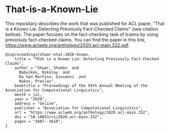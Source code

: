 # That-is-a-Known-Lie

This repositary describes the work that was published for ACL paper, "That is a Known Lie: Detecting Previously Fact-Checked Claims" (see citation bellow). The paper focuses on the fact-checking task of lcaims by using previosuly fact-checked claims. You can find the paper in this link, https://www.aclweb.org/anthology/2020.acl-main.332.pdf. 

```
@inproceedings{shaar-etal-2020-known,
    title = "That is a Known Lie: Detecting Previously Fact-Checked Claims",
    author = "Shaar, Shaden  and
      Babulkov, Nikolay  and
      Da San Martino, Giovanni  and
      Nakov, Preslav",
    booktitle = "Proceedings of the 58th Annual Meeting of the Association for Computational Linguistics",
    month = jul,
    year = "2020",
    address = "Online",
    publisher = "Association for Computational Linguistics",
    url = "https://www.aclweb.org/anthology/2020.acl-main.332",
    doi = "10.18653/v1/2020.acl-main.332",
    pages = "3607--3618",
}
```
